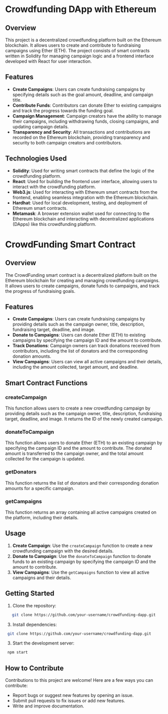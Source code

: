 # Crowdfunding DApp with Ethereum

## Overview

This project is a decentralized crowdfunding platform built on the Ethereum blockchain. It allows users to create and contribute to fundraising campaigns using Ether (ETH). The project consists of smart contracts written in Solidity for managing campaign logic and a frontend interface developed with React for user interaction.

## Features

- **Create Campaigns**: Users can create fundraising campaigns by specifying details such as the goal amount, deadline, and campaign title.
- **Contribute Funds**: Contributors can donate Ether to existing campaigns and track the progress towards the funding goal.
- **Campaign Management**: Campaign creators have the ability to manage their campaigns, including withdrawing funds, closing campaigns, and updating campaign details.
- **Transparency and Security**: All transactions and contributions are recorded on the Ethereum blockchain, providing transparency and security to both campaign creators and contributors.

## Technologies Used

- **Solidity**: Used for writing smart contracts that define the logic of the crowdfunding platform.
- **React**: Used for building the frontend user interface, allowing users to interact with the crowdfunding platform.
- **Web3.js**: Used for interacting with Ethereum smart contracts from the frontend, enabling seamless integration with the Ethereum blockchain.
- **Hardhat**: Used for local development, testing, and deployment of Ethereum smart contracts.
- **Metamask**: A browser extension wallet used for connecting to the Ethereum blockchain and interacting with decentralized applications (DApps) like this crowdfunding platform.

# CrowdFunding Smart Contract

## Overview

The CrowdFunding smart contract is a decentralized platform built on the Ethereum blockchain for creating and managing crowdfunding campaigns. It allows users to create campaigns, donate funds to campaigns, and track the progress of fundraising goals.

## Features

- **Create Campaigns**: Users can create fundraising campaigns by providing details such as the campaign owner, title, description, fundraising target, deadline, and image.
- **Donate to Campaigns**: Users can donate Ether (ETH) to existing campaigns by specifying the campaign ID and the amount to contribute.
- **Track Donations**: Campaign owners can track donations received from contributors, including the list of donators and the corresponding donation amounts.
- **View Campaigns**: Users can view all active campaigns and their details, including the amount collected, target amount, and deadline.

## Smart Contract Functions

### createCampaign

This function allows users to create a new crowdfunding campaign by providing details such as the campaign owner, title, description, fundraising target, deadline, and image. It returns the ID of the newly created campaign.

### donateToCampaign

This function allows users to donate Ether (ETH) to an existing campaign by specifying the campaign ID and the amount to contribute. The donated amount is transferred to the campaign owner, and the total amount collected for the campaign is updated.

### getDonators

This function returns the list of donators and their corresponding donation amounts for a specific campaign.

### getCampaigns

This function returns an array containing all active campaigns created on the platform, including their details.

## Usage

1. **Create Campaign**: Use the `createCampaign` function to create a new crowdfunding campaign with the desired details.
2. **Donate to Campaign**: Use the `donateToCampaign` function to donate funds to an existing campaign by specifying the campaign ID and the amount to contribute.
3. **View Campaigns**: Use the `getCampaigns` function to view all active campaigns and their details.

## Getting Started

1. Clone the repository:
```bash
   git clone https://github.com/your-username/crowdfunding-dapp.git
```

3. Install dependencies:
  ```bash
   git clone https://github.com/your-username/crowdfunding-dapp.git
  ```

3. Start the development server:
  ```bash
   npm start
  ```

## How to Contribute
Contributions to this project are welcome! Here are a few ways you can contribute:

- Report bugs or suggest new features by opening an issue.
- Submit pull requests to fix issues or add new features.
- Write and improve documentation.
